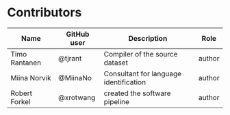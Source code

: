 # Contributors

Name               | GitHub user     | Description | Role
---                | ---             | ---         | ---
Timo Rantanen | @tjrant | Compiler of the source dataset | author
Miina Norvik | @MiinaNo | Consultant for language identification | author
Robert Forkel | @xrotwang | created the software pipeline | author
